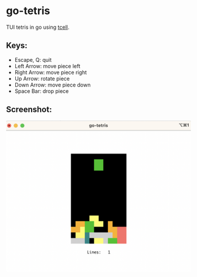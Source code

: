# go-tetris

TUI tetris in go using [tcell](https://github.com/gdamore/tcell).

## Keys:

- Escape, Q: quit
- Left Arrow: move piece left
- Right Arrow: move piece right
- Up Arrow: rotate piece
- Down Arrow: move piece down
- Space Bar: drop piece

## Screenshot:

![go-tetris](go-tetris.png)
